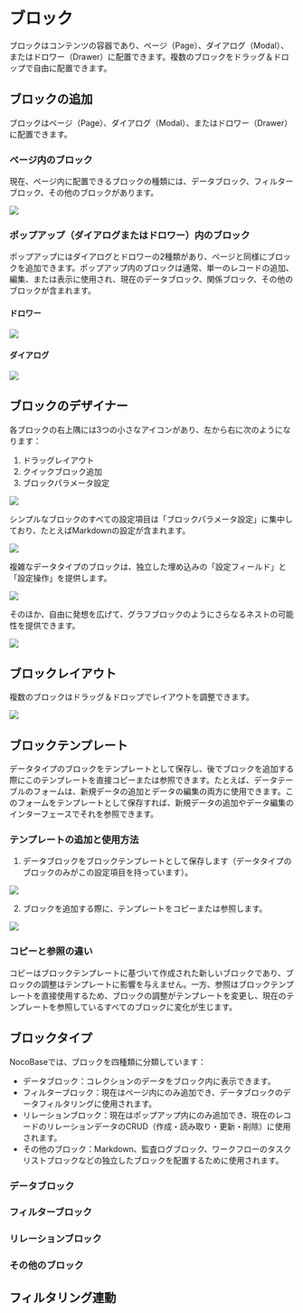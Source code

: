 # ブロック

ブロックはコンテンツの容器であり、ページ（Page）、ダイアログ（Modal）、またはドロワー（Drawer）に配置できます。複数のブロックをドラッグ＆ドロップで自由に配置できます。

## ブロックの追加

ブロックはページ（Page）、ダイアログ（Modal）、またはドロワー（Drawer）に配置できます。

### ページ内のブロック

現在、ページ内に配置できるブロックの種類には、データブロック、フィルターブロック、その他のブロックがあります。

![](https://static-docs.nocobase.com/dad0a394d33dd26f31c3202a76bb0153.png)

### ポップアップ（ダイアログまたはドロワー）内のブロック

ポップアップにはダイアログとドロワーの2種類があり、ページと同様にブロックを追加できます。ポップアップ内のブロックは通常、単一のレコードの追加、編集、または表示に使用され、現在のデータブロック、関係ブロック、その他のブロックが含まれます。

#### ドロワー

![](https://static-docs.nocobase.com/e18726fb0b52ddab89b9b1a44788f361.png)

#### ダイアログ

![](https://static-docs.nocobase.com/4763fc5fc008bdf3915f84a7e433c0f8.png)

## ブロックのデザイナー

各ブロックの右上隅には3つの小さなアイコンがあり、左から右に次のようになります：

1. ドラッグレイアウト
2. クイックブロック追加
3. ブロックパラメータ設定

![](https://static-docs.nocobase.com/b488f3013532a246df59b89c0688a58f.png)

シンプルなブロックのすべての設定項目は「ブロックパラメータ設定」に集中しており、たとえばMarkdownの設定が含まれます。

![](https://static-docs.nocobase.com/f37e277863068b2661f66d4020af806a.png)

複雑なデータタイプのブロックは、独立した埋め込みの「設定フィールド」と「設定操作」を提供します。

![](https://static-docs.nocobase.com/71b550da637d23145a5f62d48ee8521b.png)

そのほか、自由に発想を広げて、グラフブロックのようにさらなるネストの可能性を提供できます。

![](https://static-docs.nocobase.com/07588190b3f41ae3060e71d8b76b4447.png)

## ブロックレイアウト

複数のブロックはドラッグ＆ドロップでレイアウトを調整できます。

![](https://static-docs.nocobase.com/f6692295ac0917f3babce9a60ce80879.gif)

## ブロックテンプレート

データタイプのブロックをテンプレートとして保存し、後でブロックを追加する際にこのテンプレートを直接コピーまたは参照できます。たとえば、データテーブルのフォームは、新規データの追加とデータの編集の両方に使用できます。このフォームをテンプレートとして保存すれば、新規データの追加やデータ編集のインターフェースでそれを参照できます。

### テンプレートの追加と使用方法

1. データブロックをブロックテンプレートとして保存します（データタイプのブロックのみがこの設定項目を持っています）。

![](https://static-docs.nocobase.com/b7718cea8784587d53524ade3c5b0a82.png)

2. ブロックを追加する際に、テンプレートをコピーまたは参照します。

![](https://static-docs.nocobase.com/135df7344e0f3080199e4bb1071c2fa6.png)

### コピーと参照の違い

コピーはブロックテンプレートに基づいて作成された新しいブロックであり、ブロックの調整はテンプレートに影響を与えません。一方、参照はブロックテンプレートを直接使用するため、ブロックの調整がテンプレートを変更し、現在のテンプレートを参照しているすべてのブロックに変化が生じます。

## ブロックタイプ

NocoBaseでは、ブロックを四種類に分類しています：

- データブロック：コレクションのデータをブロック内に表示できます。
- フィルターブロック：現在はページ内にのみ追加でき、データブロックのデータフィルタリングに使用されます。
- リレーションブロック：現在はポップアップ内にのみ追加でき、現在のレコードのリレーションデータのCRUD（作成・読み取り・更新・削除）に使用されます。
- その他のブロック：Markdown、監査ログブロック、ワークフローのタスクリストブロックなどの独立したブロックを配置するために使用されます。

### データブロック

### フィルターブロック

### リレーションブロック

### その他のブロック

## フィルタリング連動

